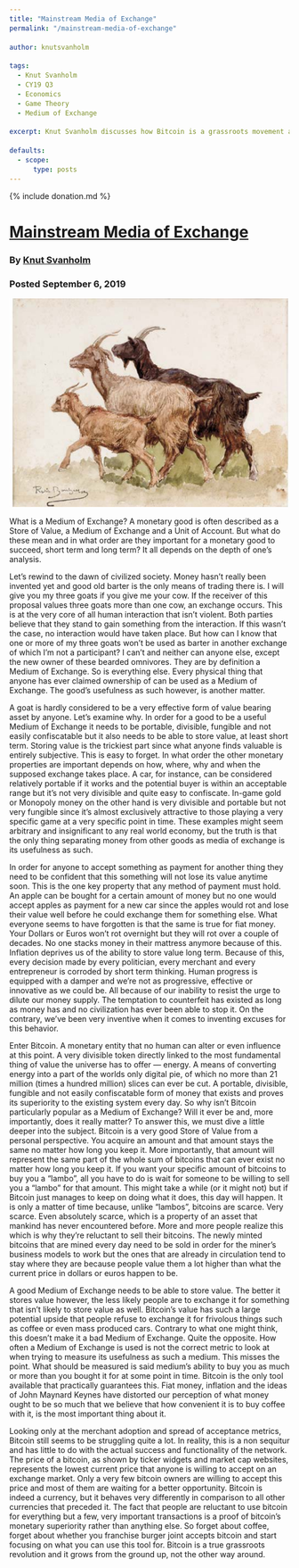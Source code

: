 ```yaml
---
title: "Mainstream Media of Exchange"
permalink: "/mainstream-media-of-exchange" 

author: knutsvanholm

tags:
  - Knut Svanholm
  - CY19 Q3
  - Economics
  - Game Theory
  - Medium of Exchange

excerpt: Knut Svanholm discusses how Bitcoin is a grassroots movement and is indeed a currency.Posted September 6, 2019

defaults:
  - scope:
      type: posts
---
```


{% include donation.md %}

# [Mainstream Media of Exchange](https://medium.com/@knut.svanholm/mainstream-media-of-exchange-f96b37b169d2)
### By [Knut Svanholm](https://twitter.com/knutsvanholm)
### Posted September 6, 2019

![](/assets/images/cy19/cy19m9/ks-1.png)

What is a Medium of Exchange? A monetary good is often described as a Store of Value, a Medium of Exchange and a Unit of Account. But what do these mean and in what order are they important for a monetary good to succeed, short term and long term? It all depends on the depth of one’s analysis.

Let’s rewind to the dawn of civilized society. Money hasn’t really been invented yet and good old barter is the only means of trading there is. I will give you my three goats if you give me your cow. If the receiver of this proposal values three goats more than one cow, an exchange occurs. This is at the very core of all human interaction that isn’t violent. Both parties believe that they stand to gain something from the interaction. If this wasn’t the case, no interaction would have taken place. But how can I know that one or more of my three goats won’t be used as barter in another exchange of which I’m not a participant? I can’t and neither can anyone else, except the new owner of these bearded omnivores. They are by definition a Medium of Exchange. So is everything else. Every physical thing that anyone has ever claimed ownership of can be used as a Medium of Exchange. The good’s usefulness as such however, is another matter.

A goat is hardly considered to be a very effective form of value bearing asset by anyone. Let’s examine why. In order for a good to be a useful Medium of Exchange it needs to be portable, divisible, fungible and not easily confiscatable but it also needs to be able to store value, at least short term. Storing value is the trickiest part since what anyone finds valuable is entirely subjective. This is easy to forget. In what order the other monetary properties are important depends on how, where, why and when the supposed exchange takes place. A car, for instance, can be considered relatively portable if it works and the potential buyer is within an acceptable range but it’s not very divisible and quite easy to confiscate. In-game gold or Monopoly money on the other hand is very divisible and portable but not very fungible since it’s almost exclusively attractive to those playing a very specific game at a very specific point in time. These examples might seem arbitrary and insignificant to any real world economy, but the truth is that the only thing separating money from other goods as media of exchange is its usefulness as such.

In order for anyone to accept something as payment for another thing they need to be confident that this something will not lose its value anytime soon. This is the one key property that any method of payment must hold. An apple can be bought for a certain amount of money but no one would accept apples as payment for a new car since the apples would rot and lose their value well before he could exchange them for something else. What everyone seems to have forgotten is that the same is true for fiat money. Your Dollars or Euros won’t rot overnight but they will rot over a couple of decades. No one stacks money in their mattress anymore because of this. Inflation deprives us of the ability to store value long term. Because of this, every decision made by every politician, every merchant and every entrepreneur is corroded by short term thinking. Human progress is equipped with a damper and we’re not as progressive, effective or innovative as we could be. All because of our inability to resist the urge to dilute our money supply. The temptation to counterfeit has existed as long as money has and no civilization has ever been able to stop it. On the contrary, we’ve been very inventive when it comes to inventing excuses for this behavior.

Enter Bitcoin. A monetary entity that no human can alter or even influence at this point. A very divisible token directly linked to the most fundamental thing of value the universe has to offer — energy. A means of converting energy into a part of the worlds only digital pie, of which no more than 21 million (times a hundred million) slices can ever be cut. A portable, divisible, fungible and not easily confiscatable form of money that exists and proves its superiority to the existing system every day. So why isn’t Bitcoin particularly popular as a Medium of Exchange? Will it ever be and, more importantly, does it really matter? To answer this, we must dive a little deeper into the subject. Bitcoin is a very good Store of Value from a personal perspective. You acquire an amount and that amount stays the same no matter how long you keep it. More importantly, that amount will represent the same part of the whole sum of bitcoins that can ever exist no matter how long you keep it. If you want your specific amount of bitcoins to buy you a “lambo”, all you have to do is wait for someone to be willing to sell you a “lambo” for that amount. This might take a while (or it might not) but if Bitcoin just manages to keep on doing what it does, this day will happen. It is only a matter of time because, unlike “lambos”, bitcoins are scarce. Very scarce. Even absolutely scarce, which is a property of an asset that mankind has never encountered before. More and more people realize this which is why they’re reluctant to sell their bitcoins. The newly minted bitcoins that are mined every day need to be sold in order for the miner’s business models to work but the ones that are already in circulation tend to stay where they are because people value them a lot higher than what the current price in dollars or euros happen to be.

A good Medium of Exchange needs to be able to store value. The better it stores value however, the less likely people are to exchange it for something that isn’t likely to store value as well. Bitcoin’s value has such a large potential upside that people refuse to exchange it for frivolous things such as coffee or even mass produced cars. Contrary to what one might think, this doesn’t make it a bad Medium of Exchange. Quite the opposite. How often a Medium of Exchange is used is not the correct metric to look at when trying to measure its usefulness as such a medium. This misses the point. What should be measured is said medium’s ability to buy you as much or more than you bought it for at some point in time. Bitcoin is the only tool available that practically guarantees this. Fiat money, inflation and the ideas of John Maynard Keynes have distorted our perception of what money ought to be so much that we believe that how convenient it is to buy coffee with it, is the most important thing about it.

Looking only at the merchant adoption and spread of acceptance metrics, Bitcoin still seems to be struggling quite a lot. In reality, this is a non sequitur and has little to do with the actual success and functionality of the network. The price of a bitcoin, as shown by ticker widgets and market cap websites, represents the lowest current price that anyone is willing to accept on an exchange market. Only a very few bitcoin owners are willing to accept this price and most of them are waiting for a better opportunity. Bitcoin is indeed a currency, but it behaves very differently in comparison to all other currencies that preceded it. The fact that people are reluctant to use bitcoin for everything but a few, very important transactions is a proof of bitcoin’s monetary superiority rather than anything else. So forget about coffee, forget about whether you franchise burger joint accepts bitcoin and start focusing on what you can use this tool for. Bitcoin is a true grassroots revolution and it grows from the ground up, not the other way around.